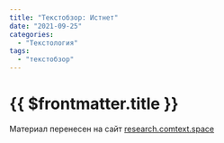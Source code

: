 ```yaml
---
title: "Текстобзор: Истнет"
date: "2021-09-25"
categories:
  - "Текстология"
tags:
  - "текстобзор"
---
```


# {{ $frontmatter.title }}

Материал перенесен на сайт [research.comtext.space](https://research.comtext.space)